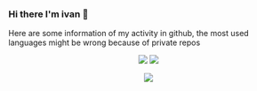 ### Hi there I'm ivan 👋

Here are some information of my activity in github, the most used languages might be wrong because of private repos
<p align="center">
  <img src ="https://github-readme-stats.vercel.app/api?username=ivanjtm&show_icons=true&count_private=true&theme=default&hide_border=true&include_all_commits=true?count_private=true">
  <img src ="https://github-readme-stats.vercel.app/api/top-langs/?username=ivanjtm&layout=compact&hide_border=true&langs_count=30">
</p>


<p align="center">
  <img src="https://github-readme-stats.vercel.app/api/wakatime?username=ivanjtm&hide_border=true">  
</p>
